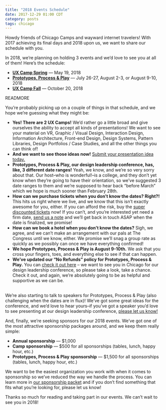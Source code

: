 ```yaml
---
title: "2018 Events Schedule"
date: 2017-12-29 01:00 CDT
category: posts
tags: chicago
---
```


Howdy friends of Chicago Camps and wayward internet travelers! With 2017 achieving its final days and 2018 upon us, we want to share our schedule with you.

In 2018, we&#8217;re planning on holding 3 events and we&#8217;d love to see you at all of them! Here&#8217;s the schedule:

<ul class="list-ul">
  <li><strong><a href="/events/2018/ux-camp-spring/">UX Camp Spring</a></strong> &#8212; May 19, 2018</li>
  <li><strong><a href="/events/2018/prototypes-process-play/">Prototypes, Process &amp; Play</a></strong> &#8212; July 26-27, August 2-3, or August 9-10, 2018</li>
  <li><strong><a href="/events/2018/ux-camp-fall/">UX Camp Fall</a></strong> &#8212; October 20, 2018</li>
</ul>

READMORE

You&#8217;re probably picking up on a couple of things in that schedule, and we hope we&#8217;re guessing what they might be:

<ul class="list-ul">
  <li><strong>Yes! There are 2 UX Camps!</strong> We&#8217;d rather go a little broad and give ourselves the ability to accept all kinds of presentations! We want to see your material on VR, Graphic / Visual Design, Interaction Design, Information Architecture, Front-end Design, Design Systems, Pattern Libraries, Design Portfolios / Case Studies, and all the other things you can think of!</li>
  <li><strong>And we want to see those ideas now!</strong> <a href="/proposal/">Submit your presentation idea today.</a></li>
  <li><strong>Prototypes, Process &amp; Play, our design leadership conference, has, like, 3 different date ranges!​</strong> Yeah, we know, and we&#8217;re so very sorry about that. Our host&ndash;who is wonderful!&ndash;is a college, and they don&#8217;t yet know when they&#8217;re going to have their orientation, so we&#8217;ve suggested 3 date ranges to them and we&#8217;re supposed to hear back &#8220;before March&#8221; which we hope is much sooner than February 28th.</li>
  <li>​<strong>How can we purchase tickets when you don&#8217;t know the dates?​ Right?!</strong> This hits us right where we live, and we know that this isn&#8217;t exactly awesome for you, either. If you can afford the risk, buy the <a href="/events/2018/prototypes-process-play/">super discounted tickets</a> now! If you can&#8217;t, and you&#8217;re interested yet need a firm date, <a href="/contact/">send us a note</a> and we&#8217;ll get back in touch ASAP when the date is finalized, we promise!</li>
  <li><strong>​How can we book a hotel when you don&#8217;t know the dates?​</strong> Sigh, we agree, and we can&#8217;t make an arrangement with our pals at The Congress until we know, either. We promise we&#8217;ll snag a group rate as quickly as we possibly can once we have everything confirmed!</li>
  <li><strong>We hope Prototypes, Process &amp; Play is August 9-10th.​</strong> We ask that you cross your fingers, toes, and everything else to see if that can happen.</li>
  <li><strong>We&#8217;ve updated our &#8220;No Refunds&#8221; policy for Prototypes, Process &amp; Play​​.</strong> ​You can <a href="https://chicagocamps.ticketleap.com/prototypes-process--play-2018/details" rel="nofollow">check it out here</a> &ndash; we want to see you in Chicago for our design leadership conference, so please take a look, take a chance. Check it out, and again, we&#8217;re absolutely going to be as helpful and supportive as we can be.</li>
​</ul>

We&#8217;re also starting to talk to speakers for Prototypes, Process &amp; Play (also challenging when the dates are in flux)!​ We&#8217;ve got some great ideas for the conference, and we&#8217;d love to hear yours&ndash;if you&#8217;ve got a speaker you&#8217;d love to see presenting at our design leadership conference, <a href="/contact/">please let us know!</a>

And, finally, we&#8217;re seeking sponsors for our 2018 events. We&#8217;ve got one of the most attractive sponsorship packages around, and we keep them really simple:

<ul class="list-ul">
  <li><strong>Annual sponsorship</strong> &#8212; $1,000</li>
  <li><strong>Camp sponsorship</strong> &#8212; $500 for all sponsorships (tables, lunch, happy hour, etc.)</li>
  <li><strong>Prototypes, Process &amp; Play sponsorship</strong> &#8212; $1,500 for all sponsorships (tables, lunch, happy hour, etc.)</li>
</ul>

We want to be the easiest organization you work with when it comes to sponsorship so we&#8217;ve reduced the way we handle the process. You can learn more in <a href="/sponsorship/">our sponsorship packet</a> and if you don&#8217;t find something that fits what you&#8217;re looking for, please let us know!

Thanks so much for reading and taking part in our events. We can&#8217;t wait to see you in 2018!
